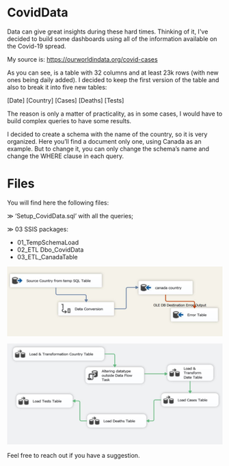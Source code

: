 # CovidData

Data can give great insights during these hard times. Thinking of it, I've decided to build some dashboards using all of the information available on the Covid-19 spread.

My source is: https://ourworldindata.org/covid-cases

As you can see, is a table with 32 columns and at least 23k rows (with new ones being daily added). 
I decided to keep the first version of the table and also to break it into five new tables:

[Date]
[Country]
[Cases]
[Deaths]
[Tests]

The reason is only a matter of practicality, as in some cases, I would have to build complex queries to have some results. 

I decided to create a schema with the name of the country, so it is very organized. Here you’ll find a document only one, using Canada as an example. But to change it, you can only change the schema’s name and change the WHERE clause in each query.

# Files

You will find here the following files: 

≫ ‘Setup_CovidData.sql’ with all the queries;

≫ 03 SSIS packages:
- 01_TempSchemaLoad
- 02_ETL Dbo_CovidData
- 03_ETL_CanadaTable


![](Screenshot_SSIS_01.JPG)

![](Screenshot_SSIS_02.JPG)


Feel free to reach out if you have a suggestion.

